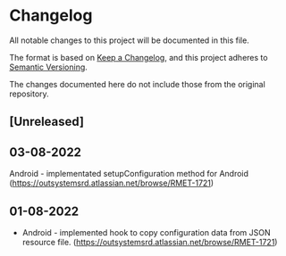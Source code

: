 # Changelog
All notable changes to this project will be documented in this file.

The format is based on [Keep a Changelog](https://keepachangelog.com/en/1.0.0/),
and this project adheres to [Semantic Versioning](https://semver.org/spec/v2.0.0.html).

The changes documented here do not include those from the original repository.

## [Unreleased]

## 03-08-2022
Android - implementated setupConfiguration method for Android (https://outsystemsrd.atlassian.net/browse/RMET-1721)

## 01-08-2022
- Android - implemented hook to copy configuration data from JSON resource file. (https://outsystemsrd.atlassian.net/browse/RMET-1721)
